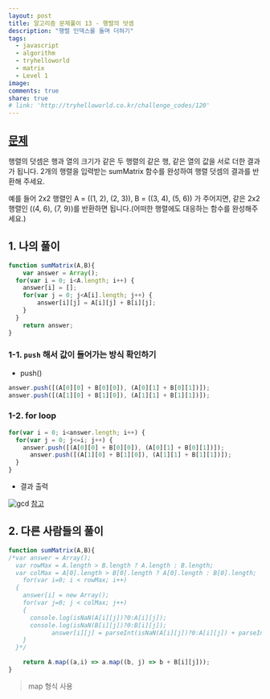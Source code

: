 ```yaml
---
layout: post
title: 알고리즘 문제풀이 13 - 행렬의 덧셈
description: "행렬 인덱스를 돌며 더하기"
tags:
  - javascript
  - algorithm
  - tryhelloworld
  - matrix
  - Level 1
image: 
comments: true
share: true
# link: 'http://tryhelloworld.co.kr/challenge_codes/120'
---
```


<!--![gcd](../../assets/images/emojis/gcd.png){: .center-image}-->

## [문제](http://tryhelloworld.co.kr/challenge_codes/9)

행렬의 덧셈은 행과 열의 크기가 같은 두 행렬의 같은 행, 같은 열의 값을 서로 더한 결과가 됩니다. 2개의 행렬을 입력받는 sumMatrix 함수를 완성하여 행렬 덧셈의 결과를 반환해 주세요.

예를 들어 2x2 행렬인 A = ((1, 2), (2, 3)), B = ((3, 4), (5, 6)) 가 주어지면, 같은 2x2 행렬인 ((4, 6), (7, 9))를 반환하면 됩니다.(어떠한 행렬에도 대응하는 함수를 완성해주세요.)

## 1. 나의 풀이

```javascript
function sumMatrix(A,B){
	var answer = Array();
  for(var i = 0; i<A.length; i++) {
    answer[i] = [];
    for(var j = 0; j<A[i].length; j++) {
    	answer[i][j] = A[i][j] + B[i][j];
    }
  }
	return answer;
}
```
### 1-1. `push` 해서 값이 들어가는 방식 확인하기

* push()
```javascript
answer.push([(A[0][0] + B[0][0]), (A[0][1] + B[0][1])]);
answer.push([(A[1][0] + B[1][0]), (A[1][1] + B[1][1])]);
```

### 1-2. for loop

```javascript
for(var i = 0; i<answer.length; i++) {
  for(var j = 0; j<=i; j++) {
    answer.push([(A[0][0] + B[0][0]), (A[0][1] + B[0][1])]);
	  answer.push([(A[1][0] + B[1][0]), (A[1][1] + B[1][1])]);
  }
}
```

* 결과 출력

![gcd](../../assets/images/emojis/gcd.png)
[참고](https://wayhome25.github.io/algorithm/2017/02/26/SumMatrix/)

## 2. 다른 사람들의 풀이

```javascript
function sumMatrix(A,B){
/*var answer = Array();
  var rowMax = A.length > B.length ? A.length : B.length;
  var colMax = A[0].length > B[0].length ? A[0].length : B[0].length;
    for(var i=0; i < rowMax; i++)
  {
    answer[i] = new Array();
    for(var j=0; j < colMax; j++)
    {
      console.log(isNaN(A[i][j])?0:A[i][j]);
      console.log(isNaN(B[i][j])?0:B[i][j]);
            answer[i][j] = parseInt(isNaN(A[i][j])?0:A[i][j]) + parseInt(isNaN(B[i][j])?0:B[i][j]);
    }
  }*/

    return A.map((a,i) => a.map((b, j) => b + B[i][j]));
}
```

> map 형식 사용
